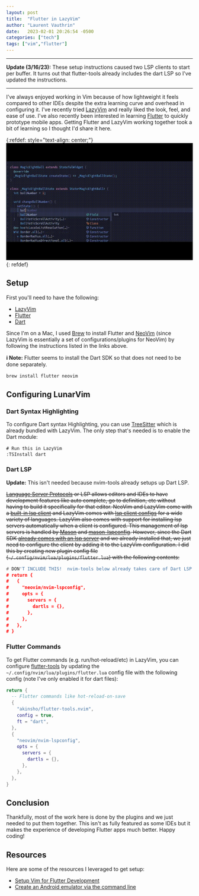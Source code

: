 ```yaml
---
layout: post
title:  "Flutter in LazyVim"
author: "Laurent Vauthrin"
date:   2023-02-01 20:26:54 -0500
categories: ["tech"]
tags: ["vim","flutter"]
---
```


---

**Update (3/16/23):** These setup instructions caused two LSP clients to start per buffer.  It turns out that flutter-tools already includes the dart LSP so I've updated the instructions.

---

I've always enjoyed working in Vim because of how lightweight it feels compared to other IDEs despite the extra learning curve and overhead in configuring it.  I've recently tried [LazyVim](https://www.lazyvim.org/) and really liked the look, feel, and ease of use.  I've also recently been interested in learning [Flutter](https://flutter.dev) to quickly prototype mobile apps.  Getting Flutter and LazyVim working together took a bit of learning so I thought I'd share it here.

{:refdef: style="text-align: center;"}
![Dart LSP in LazyVim](/assets/images/vim-dart-lsp.gif)
{: refdef}

## Setup

First you'll need to have the following:

* [LazyVim](https://www.lazyvim.org/installation)
* [Flutter](https://flutter.dev/docs/get-started/install)
* [Dart](https://dart.dev/)

Since I'm on a Mac, I used [Brew](https://brew.sh) to install Flutter and [NeoVim](https://neovim.io) (since LazyVim is essentially a set of configurations/plugins for NeoVim) by following the instructions listed in the links above.

**ℹ️ Note:** Flutter seems to install the Dart SDK so that does not need to be done separately.
```bash
brew install flutter neovim
```

## Configuring LunarVim

### Dart Syntax Highlighting

To configure Dart syntax Highlighting, you can use [TreeSitter](https://tree-sitter.github.io/tree-sitter) which is already bundled with LazyVim.  The only step that's needed is to enable the Dart module:
```
# Run this in LazyVim
:TSInstall dart
```

### Dart LSP
**Update:** This isn't needed because nvim-tools already setups up Dart LSP.

~~[Language Server Protocols](https://microsoft.github.io/language-server-protocol/) or LSP allows editors and IDEs to have development features like auto complete, go to definition, etc without having to build it specifically for that editor.  NeoVim and LazyVim come with a [built-in lsp client](https://neovim.io/doc/user/lsp.html) and LazyVim comes with [lsp client configs](https://github.com/neovim/nvim-lspconfig) for a wide variety of languages.  LazyVim also comes with support for installing lsp servers automatically when a client is configured.  This management of lsp servers is handled by [Mason](https://github.com/williamboman/mason.nvim) and [mason-lspconfig](https://github.com/williamboman/mason-lspconfig.nvim).  However, since the Dart SDK [already comes with an lsp server](https://github.com/dart-lang/sdk/tree/master/pkg/analysis_server/tool/lsp_spec) and we already installed that, we just need to configure the client by adding it to the LazyVim configuration.  I did this by creating new plugin config file (`~/.config/nvim/lua/plugins/flutter.lua`) with the following contents:~~
```lua
# DON'T INCLUDE THIS!  nvim-tools below already takes care of Dart LSP.
# return {
#   {
#     "neovim/nvim-lspconfig",
#     opts = {
#       servers = {
#         dartls = {},
#       },
#     },
#   },
# }
```

### Flutter Commands

To get Flutter commands (e.g. run/hot-reload/etc) in LazyVim, you can configure [flutter-tools](https://github.com/akinsho/flutter-tools.nvim) by updating the `~/.config/nvim/lua/plugins/flutter.lua` config file with the following config (note I've only enabled it for dart files):
```lua
return {
  -- Flutter commands like hot-reload-on-save
  {
    "akinsho/flutter-tools.nvim",
    config = true,
    ft = "dart",
  },
  {
    "neovim/nvim-lspconfig",
    opts = {
      servers = {
        dartls = {},
      },
    },
  },
}
```

## Conclusion

Thankfully, most of the work here is done by the plugins and we just needed to put them together.  This isn't as fully featured as some IDEs but it makes the experience of developing Flutter apps much better.  Happy coding!

## Resources
Here are some of the resources I leveraged to get setup:

* [Setup Vim for Flutter Development](https://x-team.com/blog/neovim-flutter/)
* [Create an Android emulator via the command line](http://johnborg.es/2019/04/android-setup-macos.html)

